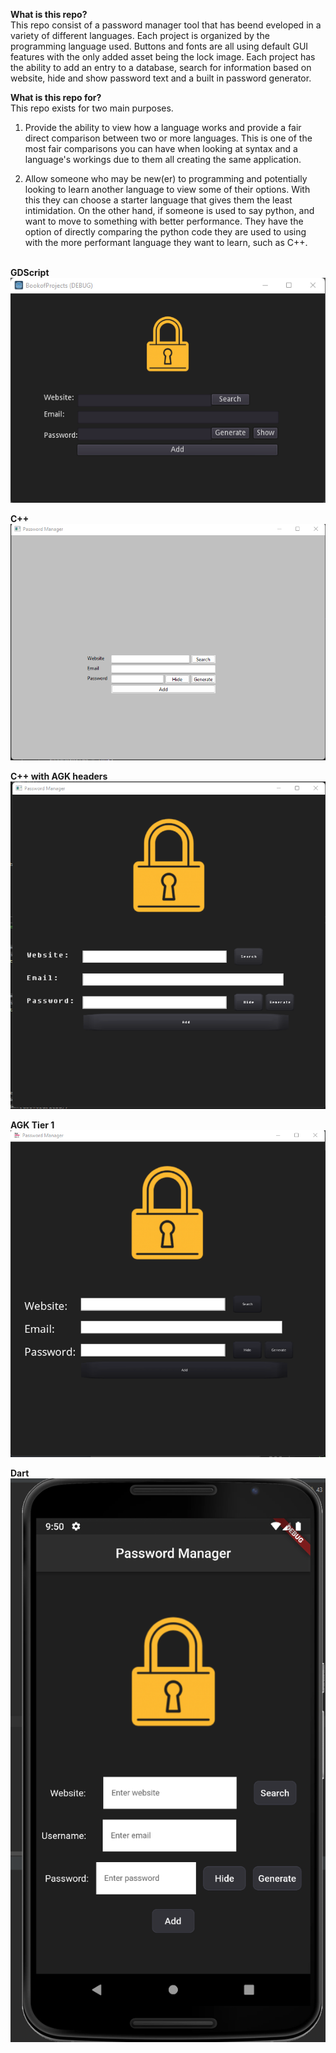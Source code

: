 **What is this repo?** <br>
This repo consist of a password manager tool that has beend eveloped in a variety of different languages. Each project is organized by the programming language used. Buttons and fonts are all using default GUI features with the only added asset being the lock image. Each project has the ability to add an entry to a database, search for information based on website, hide and show password text and a built in password generator.


**What is this repo for?** <br>
This repo exists for two main purposes.

1. Provide the ability to view how a language works and provide a fair direct comparison between two or more languages. This is one of the most fair comparisons you can have when looking at syntax and a language's workings due to them all creating the same application.

2. Allow someone who may be new(er) to programming and potentially looking to learn another language to view some of their options. With this they can choose a starter language that gives them the least intimidation. On the other hand, if someone is used to say python, and want to move to something with better performance. They have the option of directly comparing the python code they are used to using with the more performant language they want to learn, such as C++.
 <br> <br>

**GDScript** <br>
<img src="images/GDScript.png">
 <br>

**C++** <br>
<img src="images/CPP.png">
 <br>

**C++ with AGK headers** <br>
<img src="images/CPP_AGK.png">
 <br>

**AGK Tier 1** <br>
<img src="images/Tier1.png">
 <br>
 
**Dart** <br>
<img src="images/Dart.png">